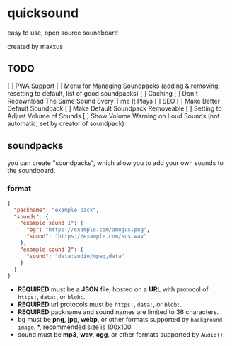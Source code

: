 # quicksound
easy to use, open source soundboard

created by maxxus

## TODO
[ ] PWA Support
[ ] Menu for Managing Soundpacks (adding & removing, resetting to default, list of good soundpacks)
[ ] Caching
[ ] Don't Redownload The Same Sound Every Time It Plays
[ ] SEO
[ ] Make Better Default Soundpack
[ ] Make Default Soundpack Removeable
[ ] Setting to Adjust Volume of Sounds
[ ] Show Volume Warning on Loud Sounds (not automatic; set by creator of soundpack)

## soundpacks
you can create "soundpacks", which allow you to add your own sounds to the soundboard.

### format
```json
{
  "packname": "example pack",
  "sounds": {
    "example sound 1": {
      "bg": "https://example.com/amogus.png",
      "sound": "https://example.com/sus.wav"
    },
    "example sound 2": {
      "sound": "data:audio/mpeg,data"
    }
  }
}
```
* **REQUIRED** must be a **JSON** file, hosted on a **URL** with protocol of `https:`, `data:`, or `blob:`.
* **REQUIRED** url protocols must be `https:`, `data:`, or `blob:`.
* **REQUIRED** packname and sound names are limited to 36 characters.
* bg must be **png**, **jpg**, **webp**, or other formats supported by `background-image`. *, recommended size is 100x100.
* sound must be **mp3**, **wav**, **ogg**, or other formats supported by `Audio()`.
